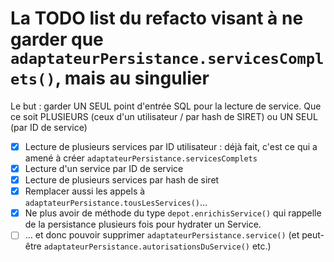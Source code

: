 # La TODO list du refacto visant à ne garder que `adaptateurPersistance.servicesComplets()`, mais au singulier

Le but : garder UN SEUL point d'entrée SQL pour la lecture de service.
Que ce soit PLUSIEURS (ceux d'un utilisateur / par hash de SIRET) ou UN SEUL (par ID de service)

- [x] Lecture de plusieurs services par ID utilisateur : déjà fait, c'est ce qui a amené à créer `adaptateurPersistance.servicesComplets`
- [x] Lecture d'un service par ID de service
- [x] Lecture de plusieurs services par hash de siret
- [x] Remplacer aussi les appels à `adaptateurPersistance.tousLesServices()`…
- [x] Ne plus avoir de méthode du type `depot.enrichisService()` qui rappelle de la persistance plusieurs fois pour hydrater un Service.
- [ ] … et donc pouvoir supprimer `adaptateurPersistance.service()` (et peut-être `adaptateurPersistance.autorisationsDuService()` etc.)
